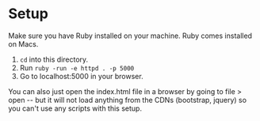 # Setup

Make sure you have Ruby installed on your machine. Ruby comes installed on Macs.

1. `cd` into this directory.
2. Run `ruby -run -e httpd . -p 5000`
3. Go to localhost:5000 in your browser.

You can also just open the index.html file in a browser by going to file > open -- but it will not load anything from the CDNs (bootstrap, jquery) so you can't use any scripts with this setup.